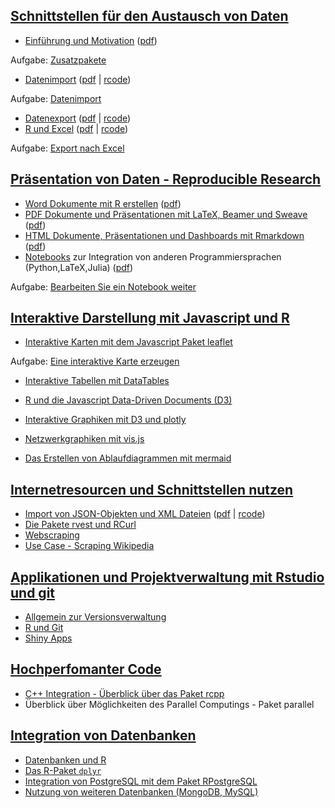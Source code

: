 [Schnittstellen für den Austausch von Daten](https://github.com/Japhilko/RInterfaces/blob/master/slides/RInterfaces_all2g_1.md)
-------------------------------------------------------------------------------------------------------------------------------

-   [Einführung und
    Motivation](https://github.com/Japhilko/RInterfaces/blob/master/slides/Intro.md)
    ([pdf](slides/Intro.pdf))

Aufgabe: [Zusatzpakete](tutorial/Aufgabe_Zusatzpakete.md)

-   [Datenimport](slides/Datenimport.md) ([pdf](slides/Datenimport.pdf)
    | [rcode](slides/Datenimport.R))

Aufgabe: [Datenimport](tutorial/Aufgabe_Datenimport.md)

-   [Datenexport](slides/Datenexport.md) ([pdf](slides/Datenexport.pdf)
    | [rcode](slides/Datenexport.R))
-   [R und Excel](slides/Rexcel.md) ([pdf](slides/Rexcel.pdf) |
    [rcode](slides/Rexcel.R))

Aufgabe: [Export nach Excel](tutorial/Aufgabe_Export2Excel.Rmd)

[Präsentation von Daten - Reproducible Research](https://github.com/Japhilko/RInterfaces/blob/master/slides/RInterfaces_all2g_2.md)
-----------------------------------------------------------------------------------------------------------------------------------

-   [Word Dokumente mit R erstellen](slides/R2word.md)
    ([pdf](slides/R2word.pdf))
-   [PDF Dokumente und Präsentationen mit LaTeX, Beamer und
    Sweave](slides/R2pdf.md) ([pdf](slides/R2pdf.pdf))
-   [HTML Dokumente, Präsentationen und Dashboards mit
    Rmarkdown](slides/Rmarkdown.md) ([pdf](slides/Rmarkdown.pdf))
-   [Notebooks](slides/Notebooks.md) zur Integration von anderen
    Programmiersprachen (Python,LaTeX,Julia)
    ([pdf](slides/Notebooks.pdf))

Aufgabe: [Bearbeiten Sie ein Notebook
weiter](tutorial/Aufgabe_Notebook.md)

[Interaktive Darstellung mit Javascript und R](https://github.com/Japhilko/RInterfaces/blob/master/slides/RInterfaces_all2g_3.md)
---------------------------------------------------------------------------------------------------------------------------------

-   [Interaktive Karten mit dem Javascript Paket
    leaflet](https://github.com/Japhilko/RInterfaces/blob/master/slides/leaflet.md)

Aufgabe: [Eine interaktive Karte erzeugen](tutorial/Aufgabe_leaflet.Rmd)

-   [Interaktive Tabellen mit
    DataTables](https://github.com/Japhilko/RInterfaces/blob/master/slides/DataTables.md)
-   [R und die Javascript Data-Driven
    Documents (D3)](https://github.com/Japhilko/RInterfaces/blob/master/slides/D3.md)
-   [Interaktive Graphiken mit D3 und
    plotly](https://github.com/Japhilko/RInterfaces/blob/master/slides/plotly.md)

-   [Netzwerkgraphiken mit
    vis.js](https://github.com/Japhilko/RInterfaces/blob/master/slides/visNetwork.md)
-   [Das Erstellen von Ablaufdiagrammen mit
    mermaid](https://github.com/Japhilko/RInterfaces/blob/master/slides/mermaid.md)

[Internetresourcen und Schnittstellen nutzen](https://github.com/Japhilko/RInterfaces/blob/master/slides/RInterfaces_all2g_4.md)
--------------------------------------------------------------------------------------------------------------------------------

-   [Import von JSON-Objekten und XML Dateien](slides/rapis.Rmd)
    ([pdf](slides/rapis.pdf) | [rcode](slides/rapis.pdf))
-   [Die Pakete rvest und RCurl](slides/rvest.md)
-   [Webscraping](https://github.com/Japhilko/RInterfaces/blob/master/slides/Webscraping.md)
-   [Use Case - Scraping Wikipedia](slides/ScrapingWikipedia.Rmd)

[Applikationen und Projektverwaltung mit Rstudio und git](https://github.com/Japhilko/RInterfaces/blob/master/slides/RInterfaces_all2g_5.md)
--------------------------------------------------------------------------------------------------------------------------------------------

-   [Allgemein zur Versionsverwaltung](slides/Versionsverwaltung.Rmd)
-   [R und Git](slides/Rgit.Rmd)
-   [Shiny Apps](slides/shiny.Rmd)

[Hochperfomanter Code](https://github.com/Japhilko/RInterfaces/blob/master/slides/RInterfaces_all2g_6.md)
---------------------------------------------------------------------------------------------------------

-   [C++ Integration - Überblick über das Paket
    rcpp](https://github.com/Japhilko/RInterfaces/blob/master/slides/rcpp.md)
-   Überblick über Möglichkeiten des Parallel Computings - Paket
    parallel

[Integration von Datenbanken](https://github.com/Japhilko/RInterfaces/blob/master/slides/RInterfaces_all2g_7.md)
----------------------------------------------------------------------------------------------------------------

-   [Datenbanken und R](slides/Datenbanken.Rmd)
-   [Das R-Paket `dplyr`](slides/dplyr.Rmd)
-   [Integration von PostgreSQL mit dem Paket
    RPostgreSQL](https://github.com/Japhilko/RInterfaces/blob/master/slides/RPostgreSQL.Rmd)
-   [Nutzung von weiteren Datenbanken
    (MongoDB, MySQL)]((https://github.com/Japhilko/RInterfaces/blob/master/slides/Rmongodb.md))
